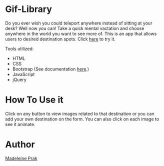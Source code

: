 # Gif-Library
Do you ever wish you could teleport anywhere instead of sitting at your desk? Well now you can! Take a quick mental vactation and choose anywhere in the world you want to see more of. This is an app that allows users to desired destination spots. Click [here](https://madeleineprak.github.io/Gif-Vacation/) to try it.

Tools utilized:
* HTML
* CSS
* Bootstrap (See documentation [here](https://getbootstrap.com/).)
* JavaScript
* jQuery 

# How To Use it
Click on any button to view images related to that destination or you can add your own destination on the form. You can also click on each image to see it animate.

# Author
[Madeleine Prak](https://github.com/madeleineprak)
